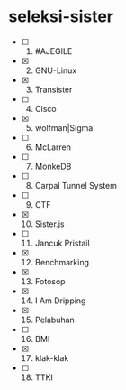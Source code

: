 # seleksi-sister

- [ ] 1. #AJEGILE 
- [X] 2. GNU-Linux 
- [X] 3. Transister
- [ ] 4. Cisco 
- [X] 5. wolfman|Sigma 
- [ ] 6. McLarren 
- [ ] 7. MonkeDB 
- [ ] 8. Carpal Tunnel System 
- [ ] 9. CTF
- [X] 10. Sister.js
- [ ] 11. Jancuk Pristail 
- [X] 12. Benchmarking 
- [X] 13. Fotosop 
- [X] 14. I Am Dripping 
- [X] 15. Pelabuhan
- [ ] 16. BMI 
- [X] 17. klak-klak
- [ ] 18. TTKI 
